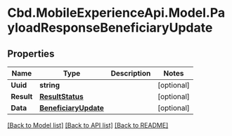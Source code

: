 # Cbd.MobileExperienceApi.Model.PayloadResponseBeneficiaryUpdate

## Properties

Name | Type | Description | Notes
------------ | ------------- | ------------- | -------------
**Uuid** | **string** |  | [optional] 
**Result** | [**ResultStatus**](ResultStatus.md) |  | [optional] 
**Data** | [**BeneficiaryUpdate**](BeneficiaryUpdate.md) |  | [optional] 

[[Back to Model list]](../README.md#documentation-for-models) [[Back to API list]](../README.md#documentation-for-api-endpoints) [[Back to README]](../README.md)


